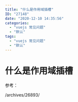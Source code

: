 ```yaml
---
title: "什么是作用域插槽"
ID: "27148"
date: "2020-12-10 14:35:56"
categories: 
  - "vuejs 常见问题"
  - "默认"
tags: 
  - "vuejs 常见问题"
  - "默认"
---
```


# 什么是作用域插槽

参考：

/archives/26893/
